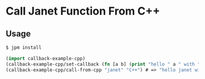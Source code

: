 # Call Janet Function From C++

## Usage

```bash
$ jpm install
```

```clojure
(import callback-example-cpp)
(callback-example-cpp/set-callback (fn [a b] (print "hello " a " with " b "!")))
(callback-example-cpp/call-from-cpp "janet" "C++") # => "hello janet with C++!"
```